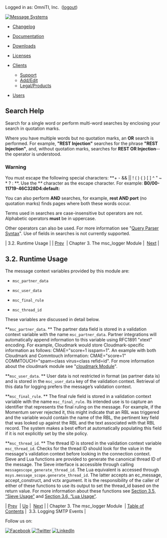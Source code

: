 Logged in as: OmniTI, Inc.  ([logout](https://support.messagesystems.com/logout.php))

[![Message Systems](https://support.messagesystems.com/images/ms-white205.png)](https://support.messagesystems.com/start.php) 

*   [Changelog](https://support.messagesystems.com/start.php?show=changelog)
*   [Documentation](https://support.messagesystems.com/docs/)
*   [Downloads](https://support.messagesystems.com/start.php)

*   [Licenses](https://support.messagesystems.com/license_summary.php)
*   <a href="">Clients</a>
    *   [Support](https://support.messagesystems.com/cs.php)
    *   [Add/Edit](https://support.messagesystems.com/edit_client.php)
    *   [Legal/Products](https://support.messagesystems.com/edit_products.php)
*   [Users](https://support.messagesystems.com/edit_customer.php)

## Search Help

Search for a single word or perform multi-word searches by enclosing your search in quotation marks.

Where you have multiple words but no quotation marks, an **OR** search is performed. For example, **"REST Injection"** searches for the phrase **"REST Injection"**, and, without quotation marks, searches for **REST OR Injection**--the operator is understood.

### Warning

You must escape the following special characters: **+ - && || ! ( ) { } [ ] ^ " ~ * ? : \**. Use the **\** character as the escape character. For example: **B0/00-11719-46C328D4\:default\:**

You can also perform **AND** searches, for example, **rest AND port** (no quotation marks) finds pages where both these words occur.

Terms used in searches are case-insensitive but operators are not. Alphabetic operators **must** be in uppercase.

Other operators can also be used. For more information see "[Query Parser Syntax](https://lucene.apache.org/core/old_versioned_docs/versions/3_0_0/queryparsersyntax.html)". Use of fields in searches is not currently supported.

| 3.2. Runtime Usage |
| [Prev](modules.msc_logger.php)  | Chapter 3. The msc_logger Module |  [Next](msc.log.smtp.events.php) |

## 3.2. Runtime Usage

The message context variables provided by this module are:

*   `msc_partner_data`

*   `msc_user_data`

*   `msc_final_rule`

*   `msc_thread_id`

These variables are discussed in detail below.

**`msc_partner_data`. ** The partner data field is stored in a validation context variable with the name `msc_partner_data`. Partner integrations will automatically append information to this variable using RFC1891 "xtext" encoding. For example, Cloudmark would store Cloudmark-specific information as follows: CMAE="score=1 isspam=1". An example with both Cloudmark and Commtouch information: CMAE="score=1" COMMTOUCH="spam=class virus=class refid=id". For more information about the cloudmark module see "[cloudmark Module](https://support.messagesystems.com/docs/web-ref/modules.cloudmark.php)".

**`msc_user_data`. ** User data is not restricted in format (as partner data is) and is stored in the `msc_user_data` key of the validation context. Retrieval of this data for logging prefers the message’s validation context.

**`msc_final_rule`. ** The final rule field is stored in a validation context variable with the name `msc_final_rule`. Its intended use is to capture an identifier that represents the final ruling on the message. For example, if the Momentum server rejected it, this might indicate that an RBL was triggered and the variable would contain the name of the RBL, the pertinent key field that was looked up against the RBL and the text associated with that RBL record. The system makes a best effort at automatically populating this field if it is not explicitly set by the site policy.

**`msc_thread_id`. ** The thread ID is stored in the validation context variable `msc_thread_id`. Checks for the thread ID should look for the value in the message's validation context before looking in the connection context. Sieve and Lua functions are provided to generate the canonical thread ID of the message. The Sieve interface is accessible through calling `messagescope_generate_thread_id`. The Lua equivalent is accessed through `msys.message_scope.generate_thread_id`. The latter accepts an ec_message, accept_construct, and vctx argument. It is the responsibility of the caller of either of these functions to use its output to set the thread_id based on the return value. For more information about these functions see [Section 3.5, “Sieve Usage”](modules.msc_logger.sieve.php "3.5. Sieve Usage") and [Section 3.6, “Lua Usage”](modules.msc_logger.lua.php "3.6. Lua Usage").

| [Prev](modules.msc_logger.php)  | [Up](modules.msc_logger.php) |  [Next](msc.log.smtp.events.php) |
| Chapter 3. The msc_logger Module  | [Table of Contents](index.php) |  3.3. Logging SMTP Events |

Follow us on:

[![Facebook](https://support.messagesystems.com/images/icon-facebook.png)](http://www.facebook.com/messagesystems) [![Twitter](https://support.messagesystems.com/images/icon-twitter.png)](http://twitter.com/#!/MessageSystems) [![LinkedIn](https://support.messagesystems.com/images/icon-linkedin.png)](http://www.linkedin.com/company/message-systems)